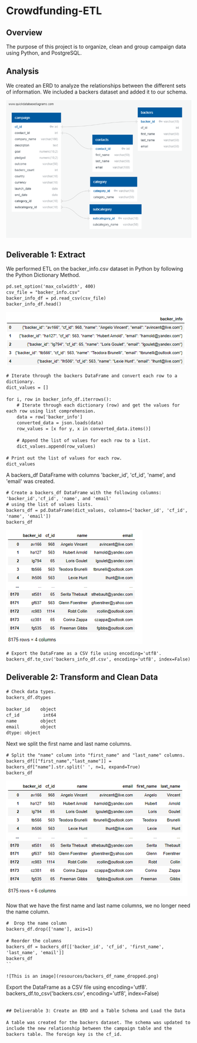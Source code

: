 # Crowdfunding-ETL

## Overview

The purpose of this project is to organize, clean and group campaign data using Python, and PostgreSQL.

## Analysis
We created an ERD to analyze the relationships between the different sets of information. We included a backers dataset and added it to our schema.

![This is an image](resources/crowdfunding_db_relationships.png)

## Deliverable 1: Extract

We performed ETL on the backer_info.csv dataset in Python by following the Python Dictionary Method.

```# Get the backers_info from the crowdfunding_info sheet. 
pd.set_option('max_colwidth', 400)
csv_file = "backer_info.csv"
backer_info_df = pd.read_csv(csv_file)
backer_info_df.head()
```
![This is an image](resources/backer_info_image.png)

```
# Iterate through the backers DataFrame and convert each row to a dictionary.
dict_values = []

for i, row in backer_info_df.iterrows():
    # Iterate through each dictionary (row) and get the values for each row using list comprehension.
    data = row['backer_info']
    converted_data = json.loads(data)
    row_values = [x for y, x in converted_data.items()]
    
    # Append the list of values for each row to a list. 
    dict_values.append(row_values)

# Print out the list of values for each row.
dict_values
```

A backers_df DataFrame with columns 'backer_id', 'cf_id', 'name', and 'email' was created.

```
# Create a backers_df DataFrame with the following columns: 'backer_id','cf_id', 'name', and 'email' 
# using the list of values lists. 
backers_df = pd.DataFrame(dict_values, columns=['backer_id', 'cf_id', 'name', 'email'])
backers_df
```

![This is an image](resources/backers_df_image.png)

```
# Export the DataFrame as a CSV file using encoding='utf8'.
backers_df.to_csv('backers_info_df.csv', encoding='utf8', index=False)
```

## Deliverable 2: Transform and Clean Data

```
# Check data types.
backers_df.dtypes

backer_id    object
cf_id         int64
name         object
email        object
dtype: object

```

Next we split the first name and last name columns.
```
# Split the "name" column into "first_name" and "last_name" columns.
backers_df[["first_name","last_name"]] = backers_df["name"].str.split(' ', n=1, expand=True)
backers_df
```
![This is an image](resources/backer_df_split.png)


Now that we have the first name and last name columns, we no longer need the name column.
```
#  Drop the name column
backers_df.drop(['name'], axis=1)

# Reorder the columns
backers_df = backers_df[['backer_id', 'cf_id', 'first_name', 'last_name', 'email']]
backers_df
``

![This is an image](resources/backers_df_name_dropped.png)

```
Export the DataFrame as a CSV file using encoding='utf8'.
backers_df.to_csv('backers.csv', encoding='utf8', index=False)
```

## Deliverable 3: Create an ERD and a Table Schema and Load the Data

A table was created for the backers dataset. The schema was updated to include the new relationship between the campaign table and the backers table. The foreign key is the cf_id.